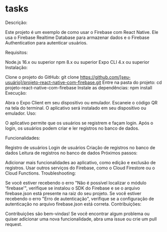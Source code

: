 # tasks


Descrição:

Este projeto é um exemplo de como usar o Firebase com React Native. Ele usa o Firebase Realtime Database para armazenar dados e o Firebase Authentication para autenticar usuários.

Requisitos:

Node.js 16.x ou superior
npm 8.x ou superior
Expo CLI 4.x ou superior
Instalação:

Clone o projeto do GitHub:
git clone https://github.com/[seu-usuário]/projeto-react-native-com-firebase.git
Entre na pasta do projeto:
cd projeto-react-native-com-firebase
Instale as dependências:
npm install
Execução:

Abra o Expo Client em seu dispositivo ou emulador.
Escaneie o código QR na tela do terminal.
O aplicativo será instalado em seu dispositivo ou emulador.
Uso:

O aplicativo permite que os usuários se registrem e façam login. Após o login, os usuários podem criar e ler registros no banco de dados.

Funcionalidades:

Registro de usuários
Login de usuários
Criação de registros no banco de dados
Leitura de registros no banco de dados
Próximos passos:

Adicionar mais funcionalidades ao aplicativo, como edição e exclusão de registros.
Usar outros serviços do Firebase, como o Cloud Firestore ou o Cloud Functions.
Troubleshooting:

Se você estiver recebendo o erro "Não é possível localizar o módulo 'firebase'", verifique se instalou o SDK do Firebase e se o arquivo firebase.json está presente na raiz do seu projeto.
Se você estiver recebendo o erro "Erro de autenticação", verifique se a configuração de autenticação no arquivo firebase.json está correta.
Contribuições:

Contribuições são bem-vindas! Se você encontrar algum problema ou quiser adicionar uma nova funcionalidade, abra uma issue ou crie um pull request.
